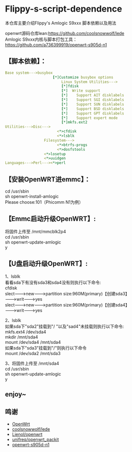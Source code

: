 # Flippy-s-script-dependence
本仓库主要介绍Flippy's Amlogic S9xxx 脚本依赖以及用法

openwrt源码仓库lean:https://github.com/coolsnowwolf/lede  
Amlogic S9xxx内核与脚本打包工具：https://github.com/a736399919/openwrt-s905d-n1  

## 【脚本依赖】：

```yaml
Base system--->busybox  
                      [*]Customize busybox options  
                          Linux System Utilities--->  
                          [*]fdisk  
                          [*]  Write support  
                          [*]    Support AIT disklabels  
                          [*]    Support SGI disklabels  
                          [*]    Support SUN disklabels  
                          [*]    Support BSD disklabels  
                          [*]    Support GPT disklabels  
                          [*]    Support expert mode  
                          [*]mkfs.ext2  
Utilities--->Disc--->  
                        <*>cfdisk  
                        <*>lsblk  
                  Filesystem--->  
                        <*>btrfs-progs  
                        <*>dosfstools         
                  <*>losetup  
                  <*>uuidgen  
Languages--->Perl---><*>perl  
```

## 【安装OpenWRT进emmc】：

cd /usr/sbin  
sh openwrt-install-amlogic  
Please choose:101（Phicomm N1为例）  

## 【Emmc启动升级OpenWRT】:

将固件上传至 /mnt/mmcblk2p4  
cd /usr/sbin  
sh openwrt-update-amlogic  
y  

## 【U盘启动升级OpenWRT】:

1、lsblk  
   看看sda下有没有sda3和sda4没有则执行以下命令:  
   cfdisk  
      slect--->new--->partition size:960M(primary)【创建sda3】  
             --->writ--->yes  
      slect--->new--->partition size:960M(primary)【创建sda4】  
             --->writ--->yes  
             
 2、lsblk  
   如果sda下"sda2"挂载到"/ "以及"sad4"未挂载则执行以下命令:  
      mkfs.ext4 /dev/sda4  
      mkdir /mnt/sda4  
      mount /dev/sda4 /mnt/sda4  
   如果sda下"sda3"挂载到"/"则执行以下命令  
      mount /dev/sda2 /mnt/sda3  
      
3、将固件上传至 /mnt/sda4  
   cd /usr/sbin  
   sh openwrt-update-amlogic  
   y  
   
## enjoy~
 
## 鸣谢

- [OpenWrt](https://github.com/openwrt/openwrt)
- [coolsnowwolf/lede](https://github.com/coolsnowwolf/lede)
- [Lienol/openwrt](https://github.com/Lienol/openwrt)
- [unifreq/openwrt_packit](https://github.com/unifreq/openwrt_packit)
- [openwrt-s905d-n1](https://github.com/a736399919/openwrt-s905d-n1)
